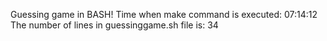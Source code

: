 Guessing game in BASH!
Time when make command is executed: 07:14:12
The number of lines in guessinggame.sh file is:  34
